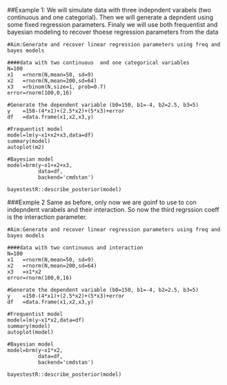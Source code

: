 ##Example 1: 
We will simulate data with three indepndent varabels (two continuous  and one categorial). 
Then we will generate a depndent using some fixed regression parameters.
Finaly we will use both frequentist and bayesian modeling to recover thoese regression parameters from the data

```
#Aim:Generate and recover linear regression parameters using freq and bayes models

####data with two continuous  and one categorical variables
N=100 
x1   =rnorm(N,mean=50, sd=9)
x2   =rnorm(N,mean=200,sd=64)
x3   =rbinom(N,size=1, prob=0.7)
error=rnorm(100,0,16)

#Generate the dependent variable (b0=150, b1=-4, b2=2.5, b3=5)
y    =150-(4*x1)+(2.5*x2)+(5*x3)+error
df   =data.frame(x1,x2,x3,y)

#Frequentist model
model=lm(y~x1+x2+x3,data=df)
summary(model)
autoplot(m2)

#Bayesian model
model=brm(y~x1+x2+x3,
          data=df,
          backend='cmdstan')

bayestestR::describe_posterior(model)

```
###Exmple 2
Same as before, only now we are goinf to use to con indepndent varabels and their interaction.
So now the third regrssion coeff is the interaction parameter.

```
#Aim:Generate and recover linear regression parameters using freq and bayes models

####data with two continuous and interaction
N=100 
x1   =rnorm(N,mean=50, sd=9)
x2   =rnorm(N,mean=200,sd=64)
x3   =x1*x2
error=rnorm(100,0,16)

#Generate the dependent variable (b0=150, b1=-4, b2=2.5, b3=5)
y    =150-(4*x1)+(2.5*x2)+(5*x3)+error
df   =data.frame(x1,x2,x3,y)

#Frequentist model
model=lm(y~x1*x2,data=df)
summary(model)
autoplot(model)

#Bayesian model
model=brm(y~x1*x2,
          data=df,
          backend='cmdstan')

bayestestR::describe_posterior(model)
```
